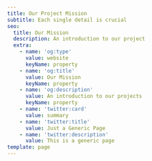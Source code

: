 ```yaml
---
title: Our Project Mission
subtitle: Each single detail is crucial
seo:
  title: Our Mission
  description: An introduction to our project
  extra:
    - name: 'og:type'
      value: website
      keyName: property
    - name: 'og:title'
      value: Our Mission
      keyName: property
    - name: 'og:description'
      value: An introduction to our projects
      keyName: property
    - name: 'twitter:card'
      value: summary
    - name: 'twitter:title'
      value: Just a Generic Page
    - name: 'twitter:description'
      value: This is a generic page
template: page
---
```

